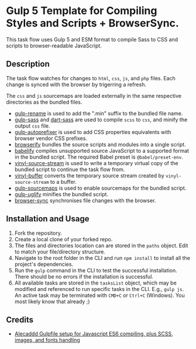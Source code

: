 # Gulp 5 Template for Compiling Styles and Scripts + BrowserSync.
This task flow uses Gulp 5 and ESM format to compile Sass to CSS and scripts to browser-readable JavaScript.

## Description
The task flow watches for changes to `html`, `css`, `js`, and `php` files. Each change is synced with the browser by trigerring a refresh.

The `css` and `js` sourcemaps are loaded externally in the same respective directories as the bundled files.

- [gulp-rename](https://www.npmjs.com/package/gulp-rename) is used to add the ".min" suffix to the bundled file name.
- [gulp-sass](https://www.npmjs.com/package/gulp-sass) and [dart-sass](https://www.npmjs.com/package/sass) are used to compile `scss` to `css`, and minify the output `css` file.
- [gulp-autoprefixer](https://www.npmjs.com/package/gulp-autoprefixer) is used to add CSS properties equivalents with browser vendor CSS prefixes.
- [browserify](https://www.npmjs.com/package/browserify) bundles the source scripts and modules into a single script.
- [babelify](https://www.npmjs.com/package/@types/babelify) compiles unsupported source JavaScript to a supported format in the bundled script.
The required Babel preset is `@babel/preset-env`.
- [vinyl-source-stream](https://www.npmjs.com/package/vinyl-source-stream) is used to write a temporary virtual copy of the bundled script to continue the task flow from.
- [vinyl-buffer](https://www.npmjs.com/package/vinyl-buffer) converts the temporary source stream created by `vinyl-source-stream` to a buffer.
- [gulp-sourcemaps](https://www.npmjs.com/package/gulp-sourcemaps) is used to enable sourcemaps for the bundled script.
- [gulp-uglify](https://www.npmjs.com/package/gulp-uglify) minifies the bundled script.
- [browser-sync](https://www.npmjs.com/package/browser-sync) synchronises file changes with the browser.

## Installation and Usage
1. Fork the repository.
2. Create a local clone of your forked repo.
3. The files and directories location can are stored in the `paths` object. Edit to match your file/directory structure.
4. Navigate to the root folder in the CLI and run `npm install` to install all the project's dependencies.
5. Run the `gulp` command in the CLI to test the successful installation. There should be no errors if the installation is successful.
6. All available tasks are stored in the `tasksList` object, which may be modified and referenced to run specific tasks in the CLI. E.g., `gulp js`.
An active task may be terminated with `CMD+C` or `Ctrl+C` (Windows). You most likely know that already ;)

## Credits
- [Alecaddd Gulpfile setup for Javascript ES6 compiling, plus SCSS, images, and fonts handling](https://github.com/Alecaddd/gulp-es6)